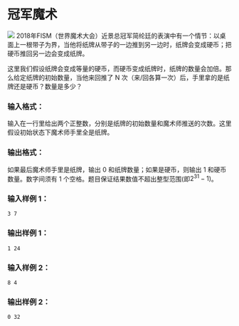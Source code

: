 # 冠军魔术
![](https://images.ptausercontent.com/a4b1f9c6-007d-4137-aa94-28b343aa3c34.jpg)
2018年FISM（世界魔术大会）近景总冠军简纶廷的表演中有一个情节：以桌面上一根带子为界，当他将纸牌从带子的一边推到另一边时，纸牌会变成硬币；把硬币推回另一边会变成纸牌。

这里我们假设纸牌会变成等量的硬币，而硬币变成纸牌时，纸牌的数量会加倍。那么给定纸牌的初始数量，当他来回推了 N 次（来/回各算一次）后，手里拿的是纸牌还是硬币？数量是多少？

### 输入格式：
输入在一行里给出两个正整数，分别是纸牌的初始数量和魔术师推送的次数。这里假设初始状态下魔术师手里全是纸牌。

### 输出格式：
如果最后魔术师手里是纸牌，输出 0 和纸牌数量；如果是硬币，则输出 1 和硬币数量。数字间须有 1 个空格。题目保证结果数值不超出整型范围(即$2^{31}−1$)。

### 输入样例 1：
```
3 7
```
### 输出样例 1：
```
1 24
```
### 输入样例 2：
```
8 4
```
### 输出样例 2：
```
0 32
```